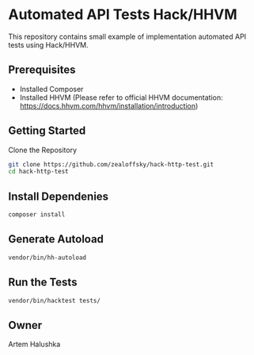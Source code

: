 # Automated API Tests Hack/HHVM

This repository contains small example of implementation automated API tests using Hack/HHVM.

## Prerequisites
- Installed Composer 
- Installed HHVM
(Please refer to official HHVM documentation: https://docs.hhvm.com/hhvm/installation/introduction)

## Getting Started

Clone the Repository

```bash
git clone https://github.com/zealoffsky/hack-http-test.git
cd hack-http-test
```

## Install Dependenies

```bash
composer install
```

## Generate Autoload
```bash
vendor/bin/hh-autoload
```
## Run the Tests
```bash
vendor/bin/hacktest tests/
```

## Owner
Artem Halushka 
